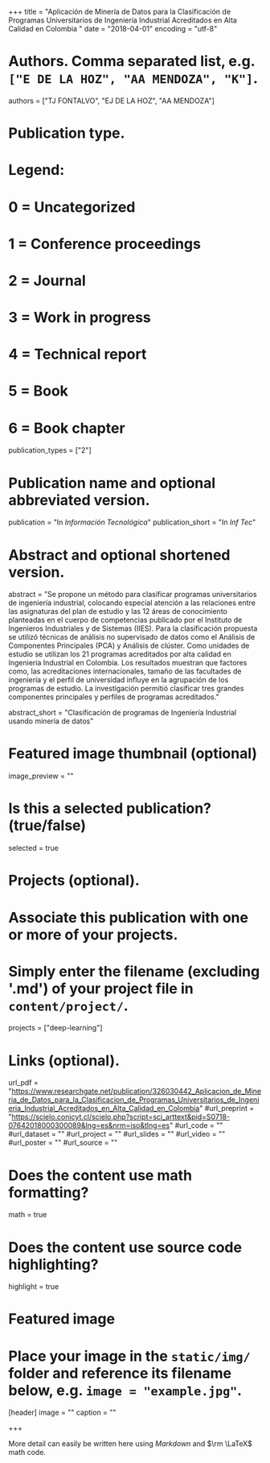 +++
title = "Aplicación de Minería de Datos para la Clasificación de
Programas Universitarios de Ingeniería Industrial Acreditados
en Alta Calidad en Colombia
"
date = "2018-04-01"
 encoding = "utf-8"

# Authors. Comma separated list, e.g. `["E DE LA HOZ", "AA MENDOZA", "K"]`.
authors = ["TJ FONTALVO", "EJ DE LA HOZ", "AA MENDOZA"]

# Publication type.
# Legend:
# 0 = Uncategorized
# 1 = Conference proceedings
# 2 = Journal
# 3 = Work in progress
# 4 = Technical report
# 5 = Book
# 6 = Book chapter
publication_types = ["2"]

# Publication name and optional abbreviated version.
publication = "In *Información Tecnológica*"
publication_short = "In *Inf Tec*"

# Abstract and optional shortened version.
abstract = "Se propone un método para clasificar programas universitarios de ingeniería industrial, colocando especial
atención a las relaciones entre las asignaturas del plan de estudio y las 12 áreas de conocimiento planteadas
en el cuerpo de competencias publicado por el Instituto de Ingenieros Industriales y de Sistemas (IIES). Para
la clasificación propuesta se utilizó técnicas de análisis no supervisado de datos como el Análisis de
Componentes Principales (PCA) y Análisis de clúster. Como unidades de estudio se utilizan los 21 programas
acreditados por alta calidad en Ingeniería Industrial en Colombia. Los resultados muestran que factores como,
las acreditaciones internacionales, tamaño de las facultades de ingeniería y el perfil de universidad influye en
la agrupación de los programas de estudio. La investigación permitió clasificar tres grandes componentes
principales y perfiles de programas acreditados."

abstract_short = "Clasificación de programas de Ingeniería Industrial usando mineria de datos"

# Featured image thumbnail (optional)
image_preview = ""

# Is this a selected publication? (true/false)
selected = true

# Projects (optional).
#   Associate this publication with one or more of your projects.
#   Simply enter the filename (excluding '.md') of your project file in `content/project/`.
projects = ["deep-learning"]

# Links (optional).
url_pdf = "https://www.researchgate.net/publication/326030442_Aplicacion_de_Mineria_de_Datos_para_la_Clasificacion_de_Programas_Universitarios_de_Ingenieria_Industrial_Acreditados_en_Alta_Calidad_en_Colombia"
#url_preprint = "https://scielo.conicyt.cl/scielo.php?script=sci_arttext&pid=S0718-07642018000300089&lng=es&nrm=iso&tlng=es"
#url_code = ""
#url_dataset = ""
#url_project = ""
#url_slides = ""
#url_video = ""
#url_poster = ""
#url_source = ""

# Does the content use math formatting?
math = true

# Does the content use source code highlighting?
highlight = true

# Featured image
# Place your image in the `static/img/` folder and reference its filename below, e.g. `image = "example.jpg"`.
[header]
image = ""
caption = ""

+++

More detail can easily be written here using *Markdown* and $\rm \LaTeX$ math code.
